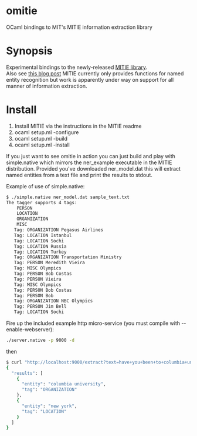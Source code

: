 omitie
======

OCaml bindings to MIT's MITIE information extraction library

Synopsis
========
Experimental bindings to the newly-released [MITIE library](https://github.com/mit-nlp/MITIE).  
Also see [this blog post](http://blog.dlib.net/2014/04/mitie-completely-free-and-state-of-art.html)
MITIE currently only provides functions for named entity recognition but work is apparently under way
on support for all manner of information extraction.

Install
=======
1. Install MITIE via the instructions in the MITIE readme
2. ocaml setup.ml -configure
3. ocaml setup.ml -build
4. ocaml setup.ml -install

If you just want to see omitie in action you can just build and play with simple.native which
mirrors the ner_example executable in the MITIE distribution.
Provided you've downloaded ner_model.dat this will extract named entities from a text file and
print the results to stdout.

Example of use of simple.native:
```bash
$ ./simple.native ner_model.dat sample_text.txt
The tagger supports 4 tags:
    PERSON
    LOCATION
    ORGANIZATION
    MISC
   Tag: ORGANIZATION Pegasus Airlines
   Tag: LOCATION Istanbul
   Tag: LOCATION Sochi
   Tag: LOCATION Russia
   Tag: LOCATION Turkey
   Tag: ORGANIZATION Transportation Ministry
   Tag: PERSON Meredith Vieira
   Tag: MISC Olympics
   Tag: PERSON Bob Costas
   Tag: PERSON Vieira
   Tag: MISC Olympics
   Tag: PERSON Bob Costas
   Tag: PERSON Bob
   Tag: ORGANIZATION NBC Olympics
   Tag: PERSON Jim Bell
   Tag: LOCATION Sochi
```

Fire up the included example http micro-service (you must compile with --enable-webserver):
```bash
./server.native -p 9000 -d
```

then
```bash
$ curl "http://localhost:9000/extract?text=have+you+been+to+columbia+university+in+new+york"  | jq '.'
{
  "results": [
    {
      "entity": "columbia university",
      "tag": "ORGANIZATION"
    },
    {
      "entity": "new york",
      "tag": "LOCATION"
    }
  ]
}
```
